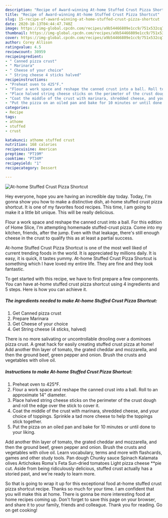 ```yaml
---
description: "Recipe of Award-winning At-home Stuffed Crust Pizza Shortcut"
title: "Recipe of Award-winning At-home Stuffed Crust Pizza Shortcut"
slug: 15-recipe-of-award-winning-at-home-stuffed-crust-pizza-shortcut
date: 2020-10-13T04:44:47.740Z
image: https://img-global.cpcdn.com/recipes/a9b54466809e1cc9/751x532cq70/at-home-stuffed-crust-pizza-shortcut-recipe-main-photo.jpg
thumbnail: https://img-global.cpcdn.com/recipes/a9b54466809e1cc9/751x532cq70/at-home-stuffed-crust-pizza-shortcut-recipe-main-photo.jpg
cover: https://img-global.cpcdn.com/recipes/a9b54466809e1cc9/751x532cq70/at-home-stuffed-crust-pizza-shortcut-recipe-main-photo.jpg
author: Corey Allison
ratingvalue: 4.5
reviewcount: 30959
recipeingredient:
- " Canned pizza crust"
- " Marinara"
- " Cheese of your choice"
- " String cheese 4 sticks halved"
recipeinstructions:
- "Preheat oven to 425°F."
- "Flour a work space and reshape the canned crust into a ball. Roll to an approximate 14&#34; diameter."
- "Place halved string cheese sticks on the perimeter of the crust dough and roll the edge over the stick to cover it."
- "Coat the middle of the crust with marinara, shredded cheese, and your choice of toppings. Sprinkle a tad more cheese to help the toppings stick together."
- "Put the pizza on an oiled pan and bake for 10 minutes or until done to your liking."
categories:
- Recipe
tags:
- athome
- stuffed
- crust

katakunci: athome stuffed crust 
nutrition: 168 calories
recipecuisine: American
preptime: "PT19M"
cooktime: "PT34M"
recipeyield: "1"
recipecategory: Dessert

---
```



![At-home Stuffed Crust Pizza Shortcut](https://img-global.cpcdn.com/recipes/a9b54466809e1cc9/751x532cq70/at-home-stuffed-crust-pizza-shortcut-recipe-main-photo.jpg)

Hey everyone, hope you are having an incredible day today. Today, I'm gonna show you how to make a distinctive dish, at-home stuffed crust pizza shortcut. It is one of my favorites food recipes. This time, I am going to make it a little bit unique. This will be really delicious.

Flour a work space and reshape the canned crust into a ball. For this edition of Home Slice, I&#39;m attempting homemade stuffed-crust pizza. Come into my kitchen, friends, after the jump. Even with that leakage, there&#39;s still enough cheese in the crust to qualify this as at least a partial success.

At-home Stuffed Crust Pizza Shortcut is one of the most well liked of current trending foods in the world. It is appreciated by millions daily. It is easy, it is quick, it tastes yummy. At-home Stuffed Crust Pizza Shortcut is something which I have loved my entire life. They are fine and they look fantastic.


To get started with this recipe, we have to first prepare a few components. You can have at-home stuffed crust pizza shortcut using 4 ingredients and 5 steps. Here is how you can achieve it.

<!--inarticleads1-->

##### The ingredients needed to make At-home Stuffed Crust Pizza Shortcut:

1. Get  Canned pizza crust
1. Prepare  Marinara
1. Get  Cheese of your choice
1. Get  String cheese (4 sticks, halved)


There is no more salivating or uncontrollable drooling over a dominoes pizza crust. A great hack for easily creating stuffed crust pizza at home! Add another thin layer of tomato, the grated cheddar and mozzarella, and then the ground beef, green pepper and onion. Brush the crusts and vegetables with olive oil. 

<!--inarticleads2-->

##### Instructions to make At-home Stuffed Crust Pizza Shortcut:

1. Preheat oven to 425°F.
1. Flour a work space and reshape the canned crust into a ball. Roll to an approximate 14&#34; diameter.
1. Place halved string cheese sticks on the perimeter of the crust dough and roll the edge over the stick to cover it.
1. Coat the middle of the crust with marinara, shredded cheese, and your choice of toppings. Sprinkle a tad more cheese to help the toppings stick together.
1. Put the pizza on an oiled pan and bake for 10 minutes or until done to your liking.


Add another thin layer of tomato, the grated cheddar and mozzarella, and then the ground beef, green pepper and onion. Brush the crusts and vegetables with olive oil. Learn vocabulary, terms and more with flashcards, games and other study tools. Pan dough Chunky sauce Spinach Kalamata olives Artichokes Roma&#39;s Feta Sun-dried tomatoes Light pizza cheese **pie cut. Aside from being ridiculously delicious, stuffed crust actually has a storied past, and we&#39;re ready to learn more. 

So that is going to wrap it up for this exceptional food at-home stuffed crust pizza shortcut recipe. Thanks so much for your time. I am confident that you will make this at home. There is gonna be more interesting food at home recipes coming up. Don't forget to save this page on your browser, and share it to your family, friends and colleague. Thank you for reading. Go on get cooking!
